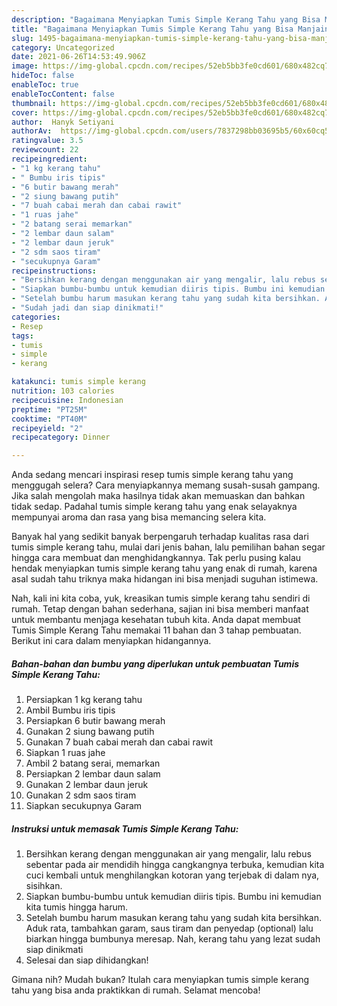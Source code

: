 ```yaml
---
description: "Bagaimana Menyiapkan Tumis Simple Kerang Tahu yang Bisa Manjain Lidah"
title: "Bagaimana Menyiapkan Tumis Simple Kerang Tahu yang Bisa Manjain Lidah"
slug: 1495-bagaimana-menyiapkan-tumis-simple-kerang-tahu-yang-bisa-manjain-lidah
category: Uncategorized
date: 2021-06-26T14:53:49.906Z
image: https://img-global.cpcdn.com/recipes/52eb5bb3fe0cd601/680x482cq70/tumis-simple-kerang-tahu-foto-resep-utama.jpg
hideToc: false
enableToc: true
enableTocContent: false
thumbnail: https://img-global.cpcdn.com/recipes/52eb5bb3fe0cd601/680x482cq70/tumis-simple-kerang-tahu-foto-resep-utama.jpg
cover: https://img-global.cpcdn.com/recipes/52eb5bb3fe0cd601/680x482cq70/tumis-simple-kerang-tahu-foto-resep-utama.jpg
author:  Hanyk Setiyani
authorAv:  https://img-global.cpcdn.com/users/7837298bb03695b5/60x60cq50/avatar.jpg
ratingvalue: 3.5
reviewcount: 22
recipeingredient:
- "1 kg kerang tahu"
- " Bumbu iris tipis"
- "6 butir bawang merah"
- "2 siung bawang putih"
- "7 buah cabai merah dan cabai rawit"
- "1 ruas jahe"
- "2 batang serai memarkan"
- "2 lembar daun salam"
- "2 lembar daun jeruk"
- "2 sdm saos tiram"
- "secukupnya Garam"
recipeinstructions:
- "Bersihkan kerang dengan menggunakan air yang mengalir, lalu rebus sebentar pada air mendidih hingga cangkangnya terbuka, kemudian kita cuci kembali untuk menghilangkan kotoran yang terjebak di dalam nya, sisihkan."
- "Siapkan bumbu-bumbu untuk kemudian diiris tipis. Bumbu ini kemudian kita tumis hingga harum."
- "Setelah bumbu harum masukan kerang tahu yang sudah kita bersihkan. Aduk rata, tambahkan garam, saus tiram dan penyedap (optional) lalu biarkan hingga bumbunya meresap. Nah, kerang tahu yang lezat sudah siap dinikmati"
- "Sudah jadi dan siap dinikmati!"
categories:
- Resep
tags:
- tumis
- simple
- kerang

katakunci: tumis simple kerang 
nutrition: 103 calories
recipecuisine: Indonesian
preptime: "PT25M"
cooktime: "PT40M"
recipeyield: "2"
recipecategory: Dinner

---
```



Anda sedang mencari inspirasi resep tumis simple kerang tahu yang menggugah selera? Cara menyiapkannya memang susah-susah gampang. Jika salah mengolah maka hasilnya tidak akan memuaskan dan bahkan tidak sedap. Padahal tumis simple kerang tahu yang enak selayaknya mempunyai aroma dan rasa yang bisa memancing selera kita.




Banyak hal yang sedikit banyak berpengaruh terhadap kualitas rasa dari tumis simple kerang tahu, mulai dari jenis bahan, lalu pemilihan bahan segar hingga cara membuat dan menghidangkannya. Tak perlu pusing kalau hendak menyiapkan tumis simple kerang tahu yang enak di rumah, karena asal sudah tahu triknya maka hidangan ini bisa menjadi suguhan istimewa.


Nah, kali ini kita coba, yuk, kreasikan tumis simple kerang tahu sendiri di rumah. Tetap dengan bahan sederhana, sajian ini bisa memberi manfaat untuk membantu menjaga kesehatan tubuh kita. Anda dapat membuat Tumis Simple Kerang Tahu memakai 11 bahan dan 3 tahap pembuatan. Berikut ini cara dalam menyiapkan hidangannya.

<!--inarticleads1-->

##### Bahan-bahan dan bumbu yang diperlukan untuk pembuatan Tumis Simple Kerang Tahu:

1. Persiapkan 1 kg kerang tahu
1. Ambil  Bumbu iris tipis
1. Persiapkan 6 butir bawang merah
1. Gunakan 2 siung bawang putih
1. Gunakan 7 buah cabai merah dan cabai rawit
1. Siapkan 1 ruas jahe
1. Ambil 2 batang serai, memarkan
1. Persiapkan 2 lembar daun salam
1. Gunakan 2 lembar daun jeruk
1. Gunakan 2 sdm saos tiram
1. Siapkan secukupnya Garam




<!--inarticleads2-->

##### Instruksi untuk memasak Tumis Simple Kerang Tahu:

1. Bersihkan kerang dengan menggunakan air yang mengalir, lalu rebus sebentar pada air mendidih hingga cangkangnya terbuka, kemudian kita cuci kembali untuk menghilangkan kotoran yang terjebak di dalam nya, sisihkan.
1. Siapkan bumbu-bumbu untuk kemudian diiris tipis. Bumbu ini kemudian kita tumis hingga harum.
1. Setelah bumbu harum masukan kerang tahu yang sudah kita bersihkan. Aduk rata, tambahkan garam, saus tiram dan penyedap (optional) lalu biarkan hingga bumbunya meresap. Nah, kerang tahu yang lezat sudah siap dinikmati
1. Selesai dan siap dihidangkan!



Gimana nih? Mudah bukan? Itulah cara menyiapkan tumis simple kerang tahu yang bisa anda praktikkan di rumah. Selamat mencoba!
